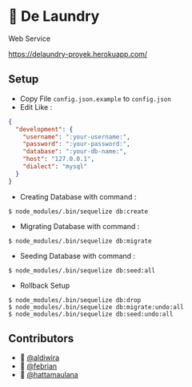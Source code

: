 # :necktie: De Laundry

Web Service

https://delaundry-proyek.herokuapp.com/

## Setup

- Copy File `config.json.example` to `config.json`
- Edit Like :

```json
{
  "development": {
    "username": ":your-username:",
    "password": ":your-password:",
    "database": ":your-db-name:",
    "host": "127.0.0.1",
    "dialect": "mysql"
  }
}
```

- Creating Database with command :

```shell script
$ node_modules/.bin/sequelize db:create
```

- Migrating Database with command :

```shell script
$ node_modules/.bin/sequelize db:migrate
```

- Seeding Database with command :

```shell script
$ node_modules/.bin/sequelize db:seed:all
```

- Rollback Setup

```shell script
$ node_modules/.bin/sequelize db:drop
$ node_modules/.bin/sequelize db:migrate:undo:all
$ node_modules/.bin/sequelize db:seed:undo:all
```

## Contributors

- :boy: [@aldiwira](https://github.com/aldiwira)
- :boy: [@febrian]()
- :boy: [@hattamaulana](https://github.com/hattamaulana)
